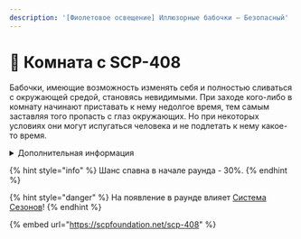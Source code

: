 ```yaml
---
description: '[Фиолетовое освещение] Иллюзорные бабочки – Безопасный'
---
```


# 🦋 Комната с SCP-408

Бабочки, имеющие возможность изменять себя и полностью сливаться с окружающей средой, становясь невидимыми. При заходе кого-либо в комнату начинают приставать к нему недолгое время, тем самым заставляя того пропасть с глаз окружающих. Но при некоторых условиях они могут испугаться человека и не подлетать к нему какое-то время.

<details>

<summary>Дополнительная информация</summary>

* Бабочек можно на время спугнуть, если в комнате что-то взорвётся.

</details>

{% hint style="info" %}
Шанс спавна в начале раунда - 30%.
{% endhint %}

{% hint style="danger" %}
На появление в раунде влияет [Система Сезонов](../server-systems/seasons-system/)!
{% endhint %}

{% embed url="https://scpfoundation.net/scp-408" %}
